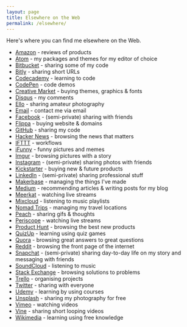 ```yaml
---
layout: page
title: Elsewhere on the Web
permalink: /elsewhere/
---
```


Here's where you can find me elsewhere on the Web.

- [Amazon](https://www.amazon.co.uk/gp/profile/AQ1PI9JYK1YBD) - reviews of products
- [Atom](https://atom.io/users/davisonio) - my packages and themes for my editor of choice
- [Bitbucket](https://bitbucket.org/davisonio/) - sharing some of my code
- [Bitly](https://bitly.com/u/davisonio) - sharing short URLs
- [Codecademy](https://www.codecademy.com/davisonio) - learning to code
- [CodePen](http://codepen.io/davisonio/) - code demos
- [Creative Market](https://creativemarket.com/davisonio) - buying themes, graphics & fonts
- [Disqus](http://disqus.com/by/davisonio) - my comments
- [Ello](https://ello.co/davisonio) - sharing amateur photography
- [Email](mailto:craig@davison.io) - contact me via email
- [Facebook](https://www.facebook.com/craigdavisonio) - (semi-private) sharing with friends
- [Flippa](https://flippa.com/users/926571) - buying website & domains
- [GitHub](https://github.com/davisonio) - sharing my code
- [Hacker News](https://news.ycombinator.com/user?id=davisonio) - browsing the news that matters
- [IFTTT](https://ifttt.com/p/davisonio) - workflows
- [iFunny](http://ifunny.co/davisonio) - funny pictures and memes
- [Imgur](https://imgur.com/user/davisonio) - browsing pictures with a story
- [Instagram](https://www.instagram.com/craigdavisonio/) - (semi-private) sharing photos with friends
- [Kickstarter](https://www.kickstarter.com/profile/davisonio) - buying new & future products
- [LinkedIn](http://uk.linkedin.com/in/davisonio) - (semi-private) sharing professional stuff
- [Makerbase](https://makerbase.co/m/x75bg4) - managing the things I've made
- [Medium](https://medium.com/@davisonio) - recommending articles & writing posts for my blog
- [Meerkat](https://meerkatapp.co/davisonio) - watching live streams
- [Mixcloud](https://www.mixcloud.com/davisonio/) - listening to music playlists
- [Nomad Trips](https://nomadtrips.co/davisonio) - managing my travel locations
- [Peach](http://peach.cool/add/davisonio) - sharing gifs & thoughts
- [Periscope](https://www.periscope.tv/davisonio) - watching live streams
- [Product Hunt](https://www.producthunt.com/@davisonio) - browsing the best new products
- [QuizUp](https://www.quizup.com/profiles/235332054236811160) - learning using quiz games
- [Quora](https://www.quora.com/profile/Craig-Davison-3) - browsing great answers to great questions
- [Reddit](https://www.reddit.com/user/davisonio/) - browsing the front page of the internet
- [Snapchat](https://www.snapchat.com/add/davisonio) - (semi-private) sharing day-to-day life on my story and messaging with friends
- [SoundCloud](https://soundcloud.com/davisonio) - listening to music
- [Stack Exchange](https://stackexchange.com/users/6582211/craig-davison) - browsing solutions to problems
- [Trello](https://trello.com/davisonio) - organising projects
- [Twitter](https://twitter.com/davisonio) - sharing with everyone
- [Udemy](https://www.udemy.com/user/craig-davison/) - learning by using courses
- [Unsplash](https://unsplash.com/davisonio) - sharing my photography for free
- [Vimeo](https://vimeo.com/davisonio) - watching videos
- [Vine](https://vine.co/davisonio) - sharing short looping videos
- [Wikimedia](https://meta.wikimedia.org/wiki/User:Davisonio) - learning using free knowledge

